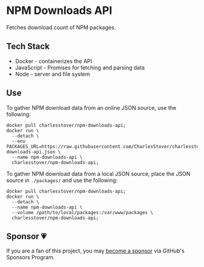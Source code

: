 # NPM Downloads API

Fetches download count of NPM packages.

## Tech Stack

* Docker - containerizes the API
* JavaScript - Promises for fetching and parsing data
* Node - server and file system

## Use

To gather NPM download data from an online JSON source, use the following:

```
docker pull charlesstover/npm-downloads-api;
docker run \
  --detach \
  --env PACKAGES_URL=https://raw.githubusercontent.com/CharlesStover/charlesstover.com/master/src/assets/npm-downloads-api.json \
  --name npm-downloads-api \
  charlesstover/npm-downloads-api;
```

To gather NPM download data from a local JSON source, place the JSON source in
`./packages/` and use the following:

```
docker pull charlesstover/npm-downloads-api;
docker run \
  --detach \
  --name npm-downloads-api \
  --volume /path/to/local/packages:/var/www/packages \
  charlesstover/npm-downloads-api;
```

## Sponsor 💗

If you are a fan of this project, you may
[become a sponsor](https://github.com/sponsors/CharlesStover)
via GitHub's Sponsors Program.

